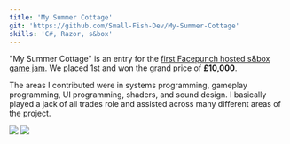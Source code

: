 ```yaml
---
title: 'My Summer Cottage'
git: 'https://github.com/Small-Fish-Dev/My-Summer-Cottage'
skills: 'C#, Razor, s&box'
---
```


"My Summer Cottage" is an entry for the [first Facepunch hosted s&box game jam](https://asset.party/c/gamejam1/results). We placed 1st and won the grand price of **£10,000**.

The areas I contributed were in systems programming, gameplay programming, UI programming, shaders, and sound design. I basically played a jack of all trades role and assisted across many different areas of the project.

<Youtube id="sDQB1yv6tOE" />

<Img src="ex1.jpg" />
<Img src="ex2.jpg" />
